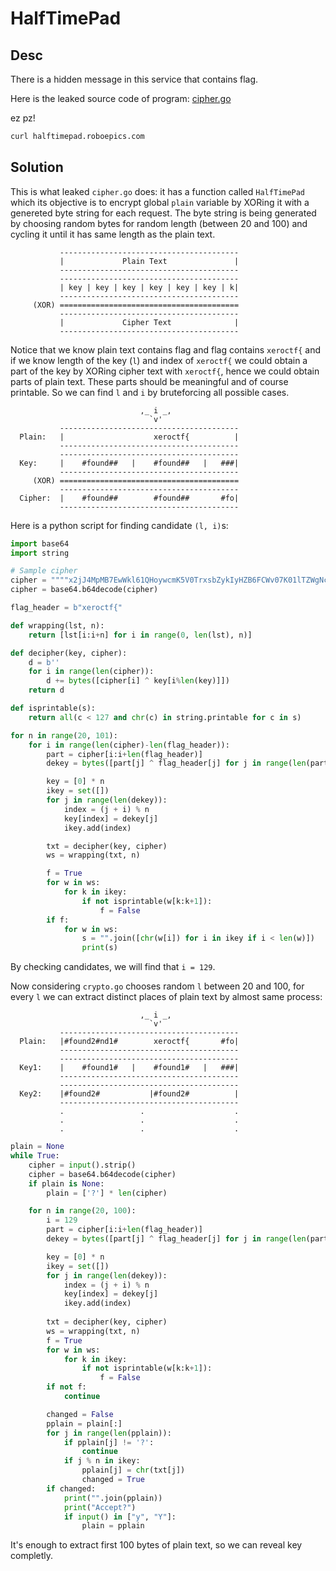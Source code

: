 # HalfTimePad

## Desc

There is a hidden message in this service that contains flag.

Here is the leaked source code of program: [cipher.go]()

ez pz!

```bash
curl halftimepad.roboepics.com
```

## Solution

This is what leaked `cipher.go` does: it has a function called `HalfTimePad` which its objective is to encrypt global `plain` variable by XORing it with a genereted byte string for each request. The byte string is being generated by choosing random bytes for random length (between 20 and 100) and cycling it until it has same length as the plain text.

```
           ---------------------------------------- 
           |             Plain Text               |
           ---------------------------------------- 
           ---------------------------------------- 
           | key | key | key | key | key | key | k|
           ---------------------------------------- 
     (XOR) ======================================== 
           ---------------------------------------- 
           |             Cipher Text              |
           ---------------------------------------- 
```

Notice that we know plain text contains flag and flag contains `xeroctf{` and if we know length of the key (`l`) and index of `xeroctf{` we could obtain a part of the key by XORing cipher text with `xeroctf{`, hence we could obtain parts of plain text. These parts should be meaningful and of course printable. So we can find `l` and `i` by bruteforcing all possible cases.

```
                             ,_ i _,                 
                               `v'                  
           ---------------------------------------- 
  Plain:   |                    xeroctf{          |
           ---------------------------------------- 
           ---------------------------------------- 
  Key:     |    #found##   |    #found##   |   ###|
           ---------------------------------------- 
     (XOR) ======================================== 
           ---------------------------------------- 
  Cipher:  |    #found##        #found##       #fo|
           ---------------------------------------- 
```

Here is a python script for finding candidate `(l, i)`s:

```python
import base64
import string

# Sample cipher
cipher = """"x2jJ4MpMB7EwWkl61QHoywcmK5V0TrxsbZykIyHZB6FCWv07K01lTZWgNczh6Gv0uaICnV3Yn4MVk3Fvl5AQPpBaecutA9ddc8EV0ytvUPCpt50AFYHtz9K+/hDLgFs2/PKvMoz/8A8MujZaCGiJYuXAETAl9nMGoG1tk7tiJ8NUuEpY/j1/Wy8xmaJ5143WTZ2dgiLua//NgFScXGPEvRJojR12hb0+4XEAviP4VF1Im+nqkxRbhKHR0qvpSZ+QUHnj+K84l7+OBQ2hNAgddM4brdEGLXG/YQa5djmBu2Zgmx20D0f+LG4TXhaX7nyYpvh2urPsD8lHntqYWodkYpboKnWzXHiP+SfLTTTLI61VXWrOmQ=="""
cipher = base64.b64decode(cipher)

flag_header = b"xeroctf{"

def wrapping(lst, n):
    return [lst[i:i+n] for i in range(0, len(lst), n)]

def decipher(key, cipher):
    d = b''
    for i in range(len(cipher)):
        d += bytes([cipher[i] ^ key[i%len(key)]])
    return d

def isprintable(s):
    return all(c < 127 and chr(c) in string.printable for c in s)

for n in range(20, 101):
    for i in range(len(cipher)-len(flag_header)):
        part = cipher[i:i+len(flag_header)]
        dekey = bytes([part[j] ^ flag_header[j] for j in range(len(part))])

        key = [0] * n
        ikey = set([])
        for j in range(len(dekey)):
            index = (j + i) % n
            key[index] = dekey[j]
            ikey.add(index)

        txt = decipher(key, cipher)
        ws = wrapping(txt, n)

        f = True
        for w in ws:
            for k in ikey:
                if not isprintable(w[k:k+1]):
                    f = False
        if f:
            for w in ws:
                s = "".join([chr(w[i]) for i in ikey if i < len(w)])
                print(s)

```

By checking candidates, we will find that `i = 129`.

Now considering `crypto.go` chooses random `l` between 20 and 100, for every `l` we can extract distinct places of plain text by almost same process:

```
                             ,_ i _,                 
                               `v'                  
           ---------------------------------------- 
  Plain:   |#found2#nd1#        xeroctf{       #fo|
           ---------------------------------------- 
           ---------------------------------------- 
  Key1:    |    #found1#   |    #found1#   |   ###|
           ---------------------------------------- 
           ---------------------------------------- 
  Key2:    |#found2#           |#found2#          |
           ---------------------------------------- 
           .                 .                    .
           .                 .                    .
           .                 .                    .

```


```python
plain = None
while True:
    cipher = input().strip()
    cipher = base64.b64decode(cipher)
    if plain is None:
        plain = ['?'] * len(cipher)

    for n in range(20, 100):
        i = 129
        part = cipher[i:i+len(flag_header)]
        dekey = bytes([part[j] ^ flag_header[j] for j in range(len(part))])

        key = [0] * n
        ikey = set([])
        for j in range(len(dekey)):
            index = (j + i) % n
            key[index] = dekey[j]
            ikey.add(index)
        
        txt = decipher(key, cipher)
        ws = wrapping(txt, n)
        f = True
        for w in ws:
            for k in ikey:
                if not isprintable(w[k:k+1]):
                    f = False
        if not f:
            continue

        changed = False
        pplain = plain[:]
        for j in range(len(pplain)):
            if pplain[j] != '?':
                continue
            if j % n in ikey:
                pplain[j] = chr(txt[j])
                changed = True
        if changed:
            print("".join(pplain))
            print("Accept?")
            if input() in ["y", "Y"]:
                plain = pplain
```

It's enough to extract first 100 bytes of plain text, so we can reveal key completly.
